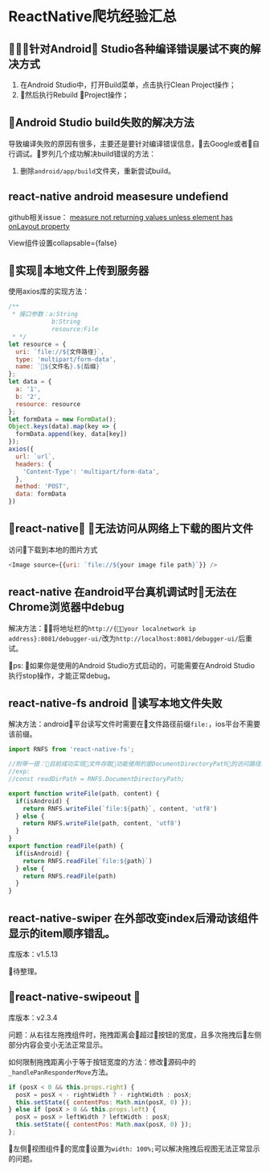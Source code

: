 # ReactNative爬坑经验汇总

## 针对Android Studio各种编译错误屡试不爽的解决方式

1. 在Android Studio中，打开Build菜单，点击执行Clean Project操作；
2. 然后执行Rebuild Project操作；

## Android Studio build失败的解决方法

导致编译失败的原因有很多，主要还是要针对编译错误信息，去Google或者自行调试。罗列几个成功解决build错误的方法：

1. 删除`android/app/build`文件夹，重新尝试build。

## react-native android measesure undefiend

github相关issue： [measure not returning values unless element has onLayout property](https://github.com/facebook/react-native/issues/3282)

View组件设置collapsable={false}

## 实现本地文件上传到服务器

使用axios库的实现方法：

```js
/**
 * 接口参数：a:String
            b:String
            resource:File
 * */
let resource = {
  uri: `file://${文件路径}`, 
  type: 'multipart/form-data', 
  name: `${文件名}.${后缀}`
};
let data = {
  a: '1',
  b: '2',
  resource: resource
};
let formData = new FormData();
Object.keys(data).map(key => {
  formData.append(key, data[key])
});
axios({
  url: `url`,
  headers: {
    'Content-Type': 'multipart/form-data',
  },
  method: 'POST',
  data: formData
})
```

## react-native 无法访问从网络上下载的图片文件

访问下载到本地的图片方式
```js
<Image source={{uri: `file://${your image file path}`}} />
```

## react-native 在android平台真机调试时无法在Chrome浏览器中debug

解决方法：将地址栏的`http://{your localnetwork ip address}:8081/debugger-ui/`改为`http://localhost:8081/debugger-ui/`后重试。

ps: 如果你是使用的Android Studio方式启动的，可能需要在Android Studio 执行stop操作，才能正常debug。

## react-native-fs android 读写本地文件失败

解决方法：android平台读写文件时需要在文件路径前缀`file:`，ios平台不需要该前缀。

```js
import RNFS from 'react-native-fs';

//附带一提：目前成功实现文件存取功能使用的是DocumentDirectoryPath的访问路径。任何读写操作使用的路径都需要前缀readDirPath。
//exp: 
//const readDirPath = RNFS.DocumentDirectoryPath;

export function writeFile(path, content) {
  if(isAndroid) {
    return RNFS.writeFile(`file:${path}`, content, 'utf8')
  } else {
    return RNFS.writeFile(path, content, 'utf8')
  }
}
export function readFile(path) {
  if(isAndroid) {
    return RNFS.readFile(`file:${path}`)
  } else {
    return RNFS.readFile(path)
  }
}
```

## react-native-swiper 在外部改变index后滑动该组件显示的item顺序错乱。

库版本：v1.5.13

待整理。

## react-native-swipeout 

库版本：v2.3.4

问题：从右往左拖拽组件时，拖拽距离会超过按钮的宽度，且多次拖拽后左侧部分内容会变小无法正常显示。

如何限制拖拽距离小于等于按钮宽度的方法：修改源码中的`_handlePanResponderMove`方法。

```js
if (posX < 0 && this.props.right) {
  posX = posX < - rightWidth ? - rightWidth : posX;
  this.setState({ contentPos: Math.min(posX, 0) });
} else if (posX > 0 && this.props.left) {
  posX = posX > leftWidth ? leftWidth : posX;
  this.setState({ contentPos: Math.max(posX, 0) });
};
```

左侧视图组件的宽度设置为`width: 100%;`可以解决拖拽后视图无法正常显示的问题。

